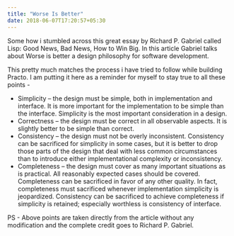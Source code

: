 ```yaml
---
title: "Worse Is Better"
date: 2018-06-07T17:20:57+05:30
---
```


Some how i stumbled across this great essay by Richard P. Gabriel called Lisp: Good News, Bad News, How to Win Big. In this article Gabriel talks about Worse is better a design philosophy for software development.

This pretty much matches the process i have tried to follow while building Practo. I am putting it here as a reminder for myself to stay true to all these points -

* Simplicity – the design must be simple, both in implementation and interface. It is more important for the implementation to be simple than the interface. Simplicity is the most important consideration in a design.
* Correctness – the design must be correct in all observable aspects. It is slightly better to be simple than correct.
* Consistency – the design must not be overly inconsistent. Consistency can be sacrificed for simplicity in some cases, but it is better to drop those parts of the design that deal with less common circumstances than to introduce either implementational complexity or inconsistency.
* Completeness – the design must cover as many important situations as is practical. All reasonably expected cases should be covered. Completeness can be sacrificed in favor of any other quality. In fact, completeness must sacrificed whenever implementation simplicity is jeopardized. Consistency can be sacrificed to achieve completeness if simplicity is retained; especially worthless is consistency of interface.

PS - Above points are taken directly from the article without any modification and the complete credit goes to  Richard P. Gabriel.
